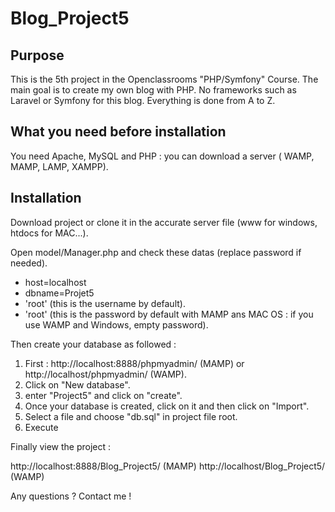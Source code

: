 # Blog_Project5

## Purpose
This is the 5th project in the Openclassrooms "PHP/Symfony" Course. The main goal is to create my own blog with PHP. No frameworks such as Laravel or Symfony for this blog. Everything is done from A to Z.

## What you need before installation
You need Apache, MySQL and PHP : you can download a server ( WAMP, MAMP, LAMP, XAMPP).

## Installation

Download project or clone it in the accurate server file (www for windows, htdocs for MAC...).

Open model/Manager.php and check these datas (replace password if needed).

* host=localhost
* dbname=Projet5
* 'root' (this is the username by default).
* 'root' (this is the password by default with MAMP ans MAC OS : if you use WAMP and Windows, empty password).

Then create your database as followed :

1. First : http://localhost:8888/phpmyadmin/ (MAMP) or http://localhost/phpmyadmin/ (WAMP).
2. Click on "New database".
3. enter "Project5" and click on "create".
4. Once your database is created, click on it and then click on "Import".
5. Select a file and choose "db.sql" in project file root.
6. Execute

Finally view the project :

http://localhost:8888/Blog_Project5/  (MAMP)
http://localhost/Blog_Project5/       (WAMP)

Any questions ? Contact me !

